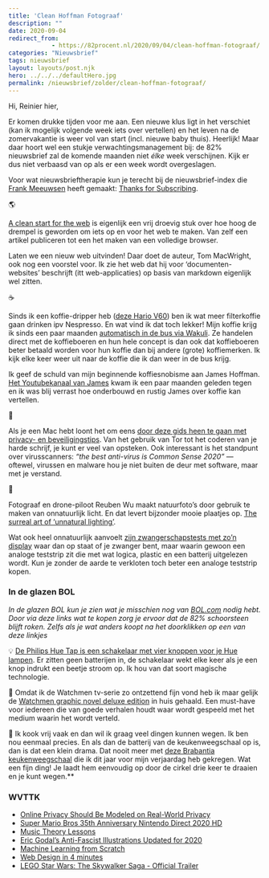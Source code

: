 ```yaml
---
title: 'Clean Hoffman Fotograaf'
description: ""
date: 2020-09-04
redirect_from: 
            - https://82procent.nl/2020/09/04/clean-hoffman-fotograaf/
categories: "Nieuwsbrief"
tags: nieuwsbrief	
layout: layouts/post.njk
hero: ../../../defaultHero.jpg
permalink: /nieuwsbrief/zolder/clean-hoffman-fotograaf/
---
```

<!-- wp:paragraph -->

Hi, Reinier hier,

<!-- /wp:paragraph -->

<!-- wp:paragraph -->

Er komen drukke tijden voor me aan. Een nieuwe klus ligt in het verschiet (kan ik mogelijk volgende week iets over vertellen) en het leven na de zomervakantie is weer vol van start (incl. nieuwe baby thuis). Heerlijk! Maar daar hoort wel een stukje verwachtingsmanagement bij: de 82% nieuwsbrief zal de komende maanden niet _élke_ week verschijnen. Kijk er dus niet verbaasd van op als er een week wordt overgeslagen.

<!-- /wp:paragraph -->

<!-- wp:paragraph -->

Voor wat nieuwsbrieftherapie kun je terecht bij de nieuwsbrief-index die [Frank Meeuwsen](https://twitter.com/frankmeeuwsen) heeft gemaakt: [Thanks for Subscribing](https://www.thanksforsubscribing.app/).

<!-- /wp:paragraph -->

<!-- wp:paragraph -->

🌎

<!-- /wp:paragraph -->

<!-- wp:paragraph -->

[A clean start for the web](https://macwright.com/2020/08/22/clean-starts-for-the-web.html) is eigenlijk een vrij droevig stuk over hoe hoog de drempel is geworden om iets op en voor het web te maken. Van zelf een artikel publiceren tot een het maken van een volledige browser.

<!-- /wp:paragraph -->

<!-- wp:paragraph -->

Laten we een nieuw web uitvinden! Daar doet de auteur, Tom MacWright, ook nog een voorstel voor. Ik zie het web dat hij voor ‘documenten-websites’ beschrijft (itt web-applicaties) op basis van markdown eigenlijk wel zitten.

<!-- /wp:paragraph -->

<!-- wp:paragraph -->

☕️

<!-- /wp:paragraph -->

<!-- wp:paragraph -->

Sinds ik een koffie-dripper heb ([deze Hario V60](https://partner.bol.com/click/click?p=2&t=url&s=1066120&f=TXL&url=https%3A%2F%2Fwww.bol.com%2Fnl%2Fp%2Fhario-dripper-v60-02-kunststof-transparant%2F9200000058790620%2F&name=Hario%20Dripper%20V60-02%20Kunststof%20-%20Transparant)) ben ik wat meer filterkoffie gaan drinken ipv Nespresso. En wat vind ik dat toch lekker! Mijn koffie krijg ik sinds een paar maanden [automatisch in de bus via Wakuli](https://www.wakuli.com/referral?grsf=q2ks4s). Ze handelen direct met de koffieboeren en hun hele concept is dan ook dat koffieboeren beter betaald worden voor hun koffie dan bij andere (grote) koffiemerken. Ik kijk elke keer weer uit naar de koffie die ik dan weer in de bus krijg.

<!-- /wp:paragraph -->

<!-- wp:paragraph -->

Ik geef de schuld van mijn beginnende koffiesnobisme aan James Hoffman. [Het Youtubekanaal van James](https://www.youtube.com/channel/UCMb0O2CdPBNi-QqPk5T3gsQ) kwam ik een paar maanden geleden tegen en ik was blij verrast hoe onderbouwd en rustig James over koffie kan vertellen.

<!-- /wp:paragraph -->

<!-- wp:paragraph -->

🍏

<!-- /wp:paragraph -->

<!-- wp:paragraph -->

Als je een Mac hebt loont het om eens [door deze gids heen te gaan met privacy- en beveiligingstips](https://github.com/drduh/macOS-Security-and-Privacy-Guide). Van het gebruik van Tor tot het coderen van je harde schrijf, je kunt er veel van opsteken. Ook interessant is het standpunt over virusscanners: _“the best anti-virus is Common Sense 2020”_ — oftewel, virussen en malware hou je niet buiten de deur met software, maar met je verstand.

<!-- /wp:paragraph -->

<!-- wp:paragraph -->

🌄

<!-- /wp:paragraph -->

<!-- wp:paragraph -->

Fotograaf en drone-piloot Reuben Wu maakt natuurfoto’s door gebruik te maken van onnatuurlijk licht. En dat levert bijzonder mooie plaatjes op. [The surreal art of ‘unnatural lighting’](https://www.nationalgeographic.com/magazine/2020/09/the-surreal-art-of-unnatural-lighting/).

<!-- /wp:paragraph -->

<!-- wp:paragraph -->

Wat ook heel onnatuurlijk aanvoelt [zijn zwangerschapstests met zo’n display](https://twitter.com/Reinier/status/1301772281648164870) waar dan op staat of je zwanger bent, maar waarin gewoon een analoge teststrip zit die met wat logica, plastic en een batterij uitgelezen wordt. Kun je zonder de aarde te verkloten toch beter een analoge teststrip kopen.

<!-- /wp:paragraph -->

<!-- wp:heading {"level":3} -->

### In de glazen BOL

<!-- /wp:heading -->

<!-- wp:paragraph -->

_In de glazen BOL kun je zien wat je misschien nog van [BOL.com](https://partner.bol.com/click/click?p=2&t=url&s=1066120&f=TXL&url=https%3A%2F%2Fwww.bol.com%2Fnl%2F&name=de%20winkel%20van%20ons%20allemaal) nodig hebt. Door via deze links wat te kopen zorg je ervoor dat de 82% schoorsteen blijft roken. Zelfs als je wat anders koopt na het doorklikken op een van deze linkjes_

<!-- /wp:paragraph -->

<!-- wp:paragraph -->

💡 [De Philips Hue Tap is een schakelaar met vier knoppen voor je Hue lampen](https://partner.bol.com/click/click?p=2&t=url&s=1066120&f=TXL&url=https%3A%2F%2Fwww.bol.com%2Fnl%2Fp%2Fphilips-hue-tap-draadloze-schakelaar%2F9200000031578819%2F&name=Philips%20Hue%20Tap%20-%20draadloze%20schakelaar). Er zitten geen batterijen in, de schakelaar wekt elke keer als je een knop indrukt een beetje stroom op. Ik hou van dat soort magische technologie.

<!-- /wp:paragraph -->

<!-- wp:paragraph -->

🦸 Omdat ik de Watchmen tv-serie zo ontzettend fijn vond heb ik maar gelijk de [Watchmen graphic novel deluxe edition](https://partner.bol.com/click/click?p=2&t=url&s=1066120&f=TXL&url=https%3A%2F%2Fwww.bol.com%2Fnl%2Ff%2Fwatchmen-the-deluxe-edition%2F9200000010228162%2F&name=Watchmen%20The%20Deluxe%20Edition%2C%20Alan%20Moore) in huis gehaald. Een must-have voor iedereen die van goede verhalen houdt waar wordt gespeeld met het medium waarin het wordt verteld.

<!-- /wp:paragraph -->

<!-- wp:paragraph -->

🍜 Ik kook vrij vaak en dan wil ik graag veel dingen kunnen wegen. Ik ben nou eenmaal precies. En als dan de batterij van de keukenweegschaal op is, dan is dat een klein drama. Dat nooit meer met [deze Brabantia keukenweegschaal](https://partner.bol.com/click/click?p=2&t=url&s=1066118&f=TXL&url=https%3A%2F%2Fwww.bol.com%2Fnl%2Fp%2Fbrabantia-tasty-keukenweegschaal-digitaal-met-dynamo-dark-grey%2F9200000106249005%2F&name=Brabantia%20Keukenweegschaal) die ik dit jaar voor mijn verjaardag heb gekregen. Wat een fijn ding! Je laadt hem eenvoudig op door de cirkel drie keer te draaien en je kunt wegen.\*\*

<!-- /wp:paragraph -->

<!-- wp:heading {"level":3} -->

### WVTTK

<!-- /wp:heading -->

<!-- wp:list -->

- [Online Privacy Should Be Modeled on Real-World Privacy](https://daringfireball.net/2020/09/online_privacy_real_world_privacy)
- [Super Mario Bros 35th Anniversary Nintendo Direct 2020 HD](https://www.youtube.com/watch?v=1HTbT6fT8SE)
- [Music Theory Lessons](https://www.lightnote.co/)
- [Eric Godal’s Anti-Fascist Illustrations Updated for 2020](https://kottke.org/20/09/eric-godals-anti-fascist-illustrations-updated-for-2020)
- [Machine Learning from Scratch](https://dafriedman97.github.io/mlbook/content/introduction.html)
- [Web Design in 4 minutes](https://jgthms.com/web-design-in-4-minutes/)
- [LEGO Star Wars: The Skywalker Saga - Official Trailer](https://www.youtube.com/watch?v=inE-zgBYf10)

<!-- /wp:list -->

<!-- wp:block {"ref":214} /-->
